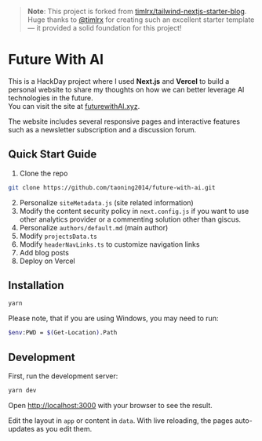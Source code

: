 > **Note**: This project is forked from [timlrx/tailwind-nextjs-starter-blog](https://github.com/timlrx/tailwind-nextjs-starter-blog).  
> Huge thanks to [@timlrx](https://github.com/timlrx) for creating such an excellent starter template — it provided a solid foundation for this project!

# Future With AI

This is a HackDay project where I used **Next.js** and **Vercel** to build a personal website to share my thoughts on how we can better leverage AI technologies in the future.  
You can visit the site at [futurewithAI.xyz](http://futurewithAI.xyz).

The website includes several responsive pages and interactive features such as a newsletter subscription and a discussion forum.

## Quick Start Guide

1. Clone the repo

```bash
git clone https://github.com/taoning2014/future-with-ai.git
```

2. Personalize `siteMetadata.js` (site related information)
3. Modify the content security policy in `next.config.js` if you want to use other analytics provider or a commenting solution other than giscus.
4. Personalize `authors/default.md` (main author)
5. Modify `projectsData.ts`
6. Modify `headerNavLinks.ts` to customize navigation links
7. Add blog posts
8. Deploy on Vercel

## Installation

```bash
yarn
```

Please note, that if you are using Windows, you may need to run:

```bash
$env:PWD = $(Get-Location).Path
```

## Development

First, run the development server:

```bash
yarn dev
```

Open [http://localhost:3000](http://localhost:3000) with your browser to see the result.

Edit the layout in `app` or content in `data`. With live reloading, the pages auto-updates as you edit them.
